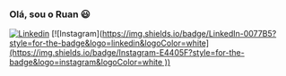 ### Olá, sou o Ruan 😃

[![Linkedin](https://img.shields.io/badge/LinkedIn-0077B5?style=for-the-badge&logo=linkedin&logoColor=white)](https://www.linkedin.com/in/ruansantossla/) [![Instagram]([https://img.shields.io/badge/LinkedIn-0077B5?style=for-the-badge&logo=linkedin&logoColor=white](https://img.shields.io/badge/Instagram-E4405F?style=for-the-badge&logo=instagram&logoColor=white
))]([https://www.linkedin.com/in/ruansantossla/](https://www.instagram.com/ruan_sant0s7/?next=%2F))
